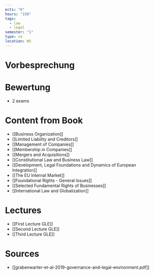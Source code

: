 ```yaml
---
ects: "6"
hours: "150"
tags:
  - law
  - legal
semester: "1"
type: vo
location: WU
---
```

# Vorbesprechung

# Bewertung
- 2 exams
# Content from Book
- [[Business Organization]]
- [[Limited Liability and Creditors]]
- [[Management of Companies]]
- [[Membership in Companies]]
- [[Mergers and Acquisitions]]
- [[Constitutional Law and Business Law]]
- [[Development, Legal Foundations and Dynamics of European Integration]]
- [[The EU Internal Market]]
- [[Foundational Rights - General Issues]]
- [[Selected Fundamental Rights of Businesses]]
- [[International Law and Globalization]]
# Lectures
- [[First Lecture GLE]]
- [[Second Lecture GLE]]
- [[Third Lecture GLE]]
# Sources
- [[grabenwarter-et-al-2019-governance-and-legal-environment.pdf]]